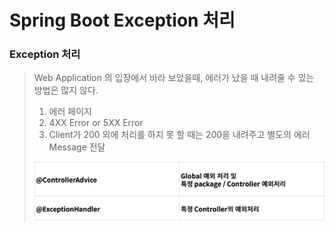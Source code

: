 # Spring Boot Exception 처리

### Exception 처리
> Web Application 의 입장에서 바라 보았을때, 에러가 났을 때 내려줄 수 있는 방법은 많지 않다.
> 
> 1. 에러 페이지  
> 2. 4XX Error or 5XX Error  
> 3. Client가 200 외에 처리를 하지 못 할 때는 200을 내려주고 별도의 에러 Message 전달
> 
> ![IMG](../../../IMG/15.png)